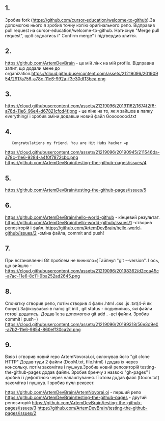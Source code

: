
## 1.
Зробив fork (https://github.com/cursor-education/welcome-to-github).За допомогою нього я зробив точну копію оригінального репо. Відправив pull request на cursor-education/welcome-to-github. Натиснув  "Merge pull request", щоб зєднатись і" Confirm merge"  і підтвердив злиття.

## 2.
https://github.com/ArtemDevBrain - це мій лінк на мій profile. Відправив запит, що додали мене до organization.https://cloud.githubusercontent.com/assets/21219096/20190954/2917a756-a78c-11e6-992a-f3e30df13bca.png

## 3.
https://cloud.githubusercontent.com/assets/21219096/20191162/1674f2f6-a78d-11e6-96e4-d67821cfcd4f.png - це лінк на то, як я зайшов в папку everything/ і зробив зміни додавши новий файл Goooooood.txt 

## 4.
       Congratulations my friend. You are Hit Hubs hacker =p
https://cloud.githubusercontent.com/assets/21219096/20190945/211546da-a78c-11e6-9284-a4f0f7872cbc.png
https://github.com/ArtemDevBrain/testing-the-github-pages/issues/4

## 5.
https://github.com/ArtemDevBrain/testing-the-github-pages/issues/5


## 6.
https://github.com/ArtemDevBrain/hello-world-github - кінцевий результат.
https://github.com/ArtemDevBrain/hello-world-github/issues/1 -створив репозіторій і файл.
https://github.com/ArtemDevBrain/hello-world-github/issues/2 -зміна файла, commit and push!

## 7.
При встановленні Git проблем не виникло=)Тайпнул "git --version". 
І ось, що вийшло - https://cloud.githubusercontent.com/assets/21219096/20198362/d2cca45c-a7ac-11e6-8c11-9ba252ad2645.png

## 8.
Спочатку створив репо, потім створив 4 фали .html .css  .js  .txt(4-й як бонус).Зафіксувався в папці git init , git status - подивились, які файли готові додатись. Додав їх за допомогою git add . -всі файли. Зробив commit i push=)
https://cloud.githubusercontent.com/assets/21219096/20199318/56e3d9e0-a7b2-11e6-9854-860eff30ca2d.png 

## 9.
Взяв і створив новий repo ArtemNovorai.oi, склонував його "git clone HTTP"
Додав туди 2 файли (DooM.txt, file.html) і додав їх через консольку. потім закомітив і пушнув.Зробив новий репозиторій testing-the-github-pages додав файли. Зробив бренчу з назвою  "gh-pages" і зробив її дефолтною через налаштування. Потоім додав файл (Doom.txt) закомітив і пушнув. І зробив пулл реквест.

https://github.com/ArtemDevBrain/ArtemNovorai.oi - перший репо
https://github.com/ArtemDevBrain/testing-the-github-pages - другий репозиторій
https://github.com/ArtemDevBrain/testing-the-github-pages/issues/3
https://github.com/ArtemDevBrain/testing-the-github-pages/issues/2
